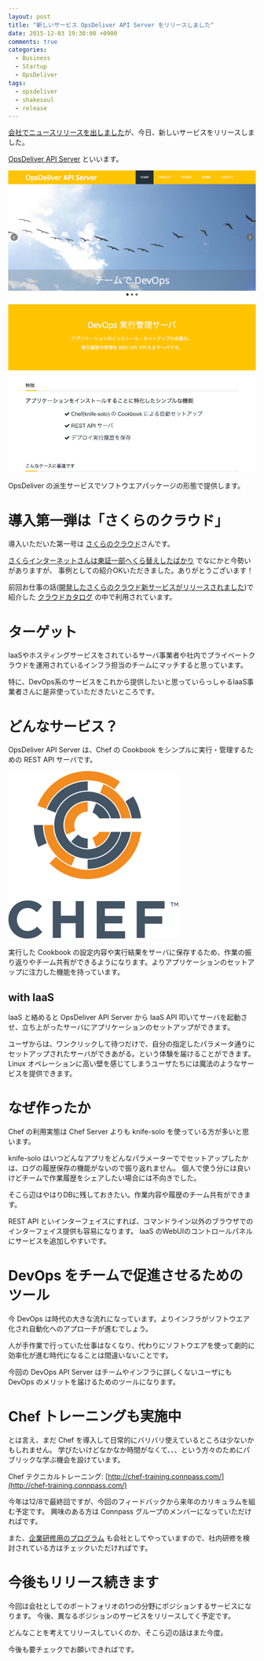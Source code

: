 ```yaml
---
layout: post
title: "新しいサービス OpsDeliver API Server をリリースしました"
date: 2015-12-03 19:30:00 +0900
comments: true
categories:
  - Business
  - Startup
  - OpsDeliver
tags:
  - opsdeliver
  - shakesoul
  - release
---
```


[会社でニュースリリースを出しました](http://www.shakesoul.net/2015/12/03/release-opsdeliver-api-server.html)が、今日、新しいサービスをリリースしました。

[OpsDeliver API Server][opsdeliver-apiserver] といいます。

![OpsDeliver API Server Web](/images/2015/12/20151203-web-apiserver-opsdeliver.png)

OpsDeliver の派生サービスでソフトウエアパッケージの形態で提供します。


# 導入第一弾は「さくらのクラウド」

導入いただいた第一号は [さくらのクラウド][sacloud]さんです。

[さくらインターネットさんは東証一部へくら替えしたばかり](http://www.sakura.ad.jp/press/2015/1120_section_transfer/) でなにかと今勢いがありますが、
事例としての紹介OKいただきました。ありがとうございます！

前回お仕事の話([開発したさくらのクラウド新サービスがリリースされました][berfore-post])で紹介した [クラウドカタログ][cloud-catalog] の中で利用されています。

# ターゲット

IaaSやホスティングサービスをされているサーバ事業者や社内でプライベートクラウドを運用されているインフラ担当のチームにマッチすると思っています。

特に、DevOps系のサービスをこれから提供したいと思っていらっしゃるIaaS事業者さんに是非使っていただきたいところです。

# どんなサービス？

<!-- more -->

OpsDeliver API Server は、Chef の Cookbook をシンプルに実行・管理するための REST API サーバです。

![Chef logo](/images/2015/06/20150602-chef-logo.png)

実行した Cookbook の設定内容や実行結果をサーバに保存するため、作業の振り返りやチーム共有ができるようになります。よりアプリケーションのセットアップに注力した機能を持っています。

## with IaaS

IaaS と絡めると OpsDeliver API Server から IaaS API 叩いてサーバを起動させ、立ち上がったサーバにアプリケーションのセットアップができます。

ユーザからは、ワンクリックして待つだけで、自分の指定したパラメータ通りにセットアップされたサーバができあがる。という体験を届けることができます。
Linux オペレーションに高い壁を感じてしまうユーザたちには魔法のようなサービスを提供できます。


# なぜ作ったか

Chef の利用実態は Chef Server よりも knife-solo を使っている方が多いと思います。

knife-solo はいつどんなアプリをどんなパラメーターででセットアップしたかは、ログの履歴保存の機能がないので振り返れません。
個人で使う分には良いけどチームで作業履歴をシェアしたい場合には不向きでした。

そこら辺はやはりDBに残しておきたい。作業内容や履歴のチーム共有ができます。

REST API といインターフェイスにすれば、コマンドライン以外のブラウザでのインターフェイス提供も容易になります。
IaaS のWebUIのコントロールパネルにサービスを追加しやすいです。


# DevOps をチームで促進させるためのツール

今 DevOps は時代の大きな流れになっています。よりインフラがソフトウエア化され自動化へのアプローチが進むでしょう。

人が手作業で行っていた仕事はなくなり、代わりにソフトウエアを使って劇的に効率化が進む時代になることは間違いないことです。

今回の DevOps API Server はチームやインフラに詳しくないユーザにも DevOps のメリットを届けるためのツールになります。

# Chef トレーニングも実施中

とは言え、まだ Chef を導入して日常的にバリバリ使えているところは少ないかもしれません。
学びたいけどなかなか時間がなくて、、、という方々のためにパブリックな学ぶ機会を設けています。

Chef テクニカルトレーニング: [http://chef-training.connpass.com/](http://chef-training.connpass.com/)

今年は12/8で最終回ですが、今回のフィードバックから来年のカリキュラムを組む予定です。
興味のある方は Connpass グループのメンバーになっていただければです。

また、[企業研修用のプログラム](http://www.shakesoul.net/tech-lecture) も会社としてやっていますので、社内研修を検討されている方はチェックいただければです。

# 今後もリリース続きます

今回は会社としてのポートフォリオの1つの分野にポジションするサービスになります。
今後、異なるポジションのサービスをリリースしてく予定です。

どんなことを考えてリリースしていくのか、そこら辺の話はまた今度。

今後も要チェックでお願いできればです。

[opsdeliver-apiserver]: https://apiserver.opsdeliver.com
[sacloud]: http://cloud.sakura.ad.jp/
[berfore-post]: /2015/11/11/launch-cloud-catalog/
[cloud-catalog]: http://cloud-news.sakura.ad.jp/cloud-catalog/